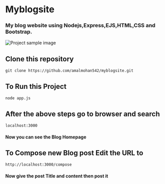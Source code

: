 # Myblogsite
### My blog website using Nodejs,Express,EJS,HTML,CSS and Bootstrap.

![Project sample image](https://github.com/amalmohan542/myblogsite/blob/master/ProjectImages/sample.png?raw=true)


## Clone this repository
    git clone https://github.com/amalmohan542/myblogsite.git


## To Run this Project ## 

    node app.js
    
## After the above steps go to browser and search ##  
    localhost:3000  
   #### Now you can see the Blog Homepage
   
## To Compose new Blog post Edit the URL to  ## 
    http://localhost:3000/compose
  #### Now give the post Title and content then post it
   
    


